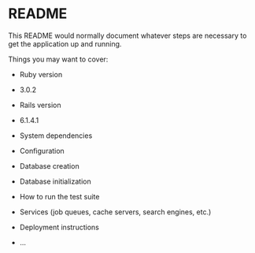 # README

This README would normally document whatever steps are necessary to get the
application up and running.

Things you may want to cover:

* Ruby version
 - 3.0.2

* Rails version
 - 6.1.4.1

* System dependencies

* Configuration

* Database creation

* Database initialization

* How to run the test suite

* Services (job queues, cache servers, search engines, etc.)

* Deployment instructions


* ...
